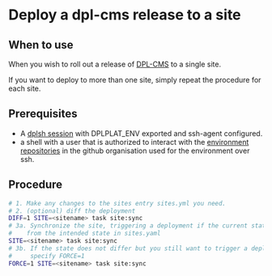 # Deploy a dpl-cms release to a site

## When to use

When you wish to roll out a release of [DPL-CMS](https://github.com/danskernesdigitalebibliotek/dpl-cms)
to a single site.

If you want to deploy to more than one site, simply repeat the procedure for each
site.

## Prerequisites

* A [dplsh session](using-dplsh.md) with DPLPLAT_ENV exported and ssh-agent configured.
* a shell with a user that is authorized to interact with the [environment
  repositories](../platform-environments.md) in the github organisation used for
   the environment over ssh.

## Procedure

```sh
# 1. Make any changes to the sites entry sites.yml you need.
# 2. (optional) diff the deployment
DIFF=1 SITE=<sitename> task site:sync
# 3a. Synchronize the site, triggering a deployment if the current state differs
#    from the intended state in sites.yaml
SITE=<sitename> task site:sync
# 3b. If the state does not differ but you still want to trigger a deployment,
#     specify FORCE=1
FORCE=1 SITE=<sitename> task site:sync
```
